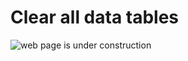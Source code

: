 # Clear all data tables

![web page is under construction](https://docimages.blob.core.chinacloudapi.cn/images/commingsoon20210514.jpg)
